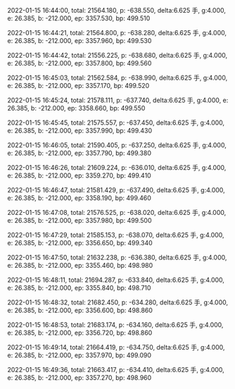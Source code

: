2022-01-15 16:44:00, total: 21564.180, p: -638.550, delta:6.625 手, g:4.000, e: 26.385, b: -212.000, ep: 3357.530, bp: 499.510

2022-01-15 16:44:21, total: 21564.800, p: -638.280, delta:6.625 手, g:4.000, e: 26.385, b: -212.000, ep: 3357.960, bp: 499.530

2022-01-15 16:44:42, total: 21556.225, p: -638.680, delta:6.625 手, g:4.000, e: 26.385, b: -212.000, ep: 3357.800, bp: 499.560

2022-01-15 16:45:03, total: 21562.584, p: -638.990, delta:6.625 手, g:4.000, e: 26.385, b: -212.000, ep: 3357.170, bp: 499.520

2022-01-15 16:45:24, total: 21578.111, p: -637.740, delta:6.625 手, g:4.000, e: 26.385, b: -212.000, ep: 3358.660, bp: 499.550

2022-01-15 16:45:45, total: 21575.557, p: -637.450, delta:6.625 手, g:4.000, e: 26.385, b: -212.000, ep: 3357.990, bp: 499.430

2022-01-15 16:46:05, total: 21590.405, p: -637.250, delta:6.625 手, g:4.000, e: 26.385, b: -212.000, ep: 3357.790, bp: 499.380

2022-01-15 16:46:26, total: 21609.224, p: -636.010, delta:6.625 手, g:4.000, e: 26.385, b: -212.000, ep: 3359.270, bp: 499.410

2022-01-15 16:46:47, total: 21581.429, p: -637.490, delta:6.625 手, g:4.000, e: 26.385, b: -212.000, ep: 3358.190, bp: 499.460

2022-01-15 16:47:08, total: 21576.525, p: -638.020, delta:6.625 手, g:4.000, e: 26.385, b: -212.000, ep: 3357.980, bp: 499.500

2022-01-15 16:47:29, total: 21585.153, p: -638.070, delta:6.625 手, g:4.000, e: 26.385, b: -212.000, ep: 3356.650, bp: 499.340

2022-01-15 16:47:50, total: 21632.238, p: -636.380, delta:6.625 手, g:4.000, e: 26.385, b: -212.000, ep: 3355.460, bp: 498.980

2022-01-15 16:48:11, total: 21694.287, p: -633.840, delta:6.625 手, g:4.000, e: 26.385, b: -212.000, ep: 3355.840, bp: 498.710

2022-01-15 16:48:32, total: 21682.450, p: -634.280, delta:6.625 手, g:4.000, e: 26.385, b: -212.000, ep: 3356.600, bp: 498.860

2022-01-15 16:48:53, total: 21683.174, p: -634.160, delta:6.625 手, g:4.000, e: 26.385, b: -212.000, ep: 3356.720, bp: 498.860

2022-01-15 16:49:14, total: 21664.419, p: -634.750, delta:6.625 手, g:4.000, e: 26.385, b: -212.000, ep: 3357.970, bp: 499.090

2022-01-15 16:49:36, total: 21663.417, p: -634.410, delta:6.625 手, g:4.000, e: 26.385, b: -212.000, ep: 3357.270, bp: 498.960